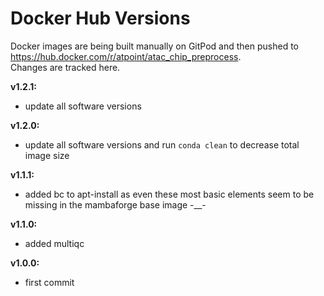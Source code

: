 # Docker Hub Versions

Docker images are being built manually on GitPod and then pushed to https://hub.docker.com/r/atpoint/atac_chip_preprocess.  
Changes are tracked here.  

**v1.2.1:**
- update all software versions

**v1.2.0:**
- update all software versions and run `conda clean` to decrease total image size 

**v1.1.1:**  
- added bc to apt-install as even these most basic elements seem to be missing in the mambaforge base image -__-  

**v1.1.0:**  
- added multiqc

**v1.0.0:**  
- first commit

